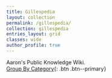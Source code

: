 ```yaml
---
title: Gillespedia
layout: collection
permalink: /gillespedia/
collection: gillespedia
entries_layout: grid
classes: wide
author_profile: true
---
```


Aaron's Public Knowledge Wiki.  
[Group By Category]({{siteurl}}/categories/){: .btn .btn--primary}
